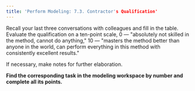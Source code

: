 ```yaml
---
title: 'Perform Modeling: 7.3. Contractor's Qualification'
---
```


Recall your last three conversations with colleagues and fill in the table. Evaluate the qualification on a ten-point scale, 0 — "absolutely not skilled in the method, cannot do anything," 10 — "masters the method better than anyone in the world, can perform everything in this method with consistently excellent results."

If necessary, make notes for further elaboration.

**Find the corresponding task in the modeling workspace by number and complete all its points.**